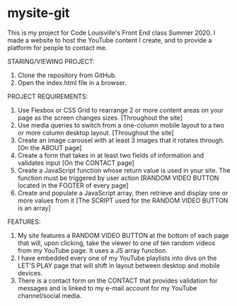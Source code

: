 # mysite-git
This is my project for Code Louisville's Front End class Summer 2020. I made a website to host the YouTube content I create, and to provide a platform for people to contact me. 

STARING/VIEWING PROJECT:
1) Clone the repository from GitHub.
2) Open the index.html file in a browser.

PROJECT REQUIREMENTS:
1) Use Flexbox or CSS Grid to rearrange 2 or more content areas on your page as the screen changes sizes. [Throughout the site]
2) Use media queries to switch from a one-column mobile layout to a two or more column desktop layout. [Throughout the site]
3) Create an image carousel with at least 3 images that it rotates through. [On the ABOUT page]
4) Create a form that takes in at least two fields of information and validates input [On the CONTACT page]
5) Create a JavaScript function whose return value is used in your site. The function must be triggered by user action [RANDOM VIDEO BUTTON located in the FOOTER of every page]
6) Create and populate a JavaScript array, then retrieve and display one or more values from it [The SCRIPT used for the RANDOM VIDEO BUTTON is an array]

FEATURES:
1) My site features a RANDOM VIDEO BUTTON at the bottom of each page that will, upon clicking, take the viewer to one of ten random videos from my YouTube page. It uses a JS array function. 
2) I have embedded every one of my YouTube playlists into divs on the LET'S PLAY page that will shift in layout between desktop and mobile devices. 
3) There is a contact form on the CONTACT that provides validation for messages and is linked to my e-mail account for my YouTube channel/social media. 
